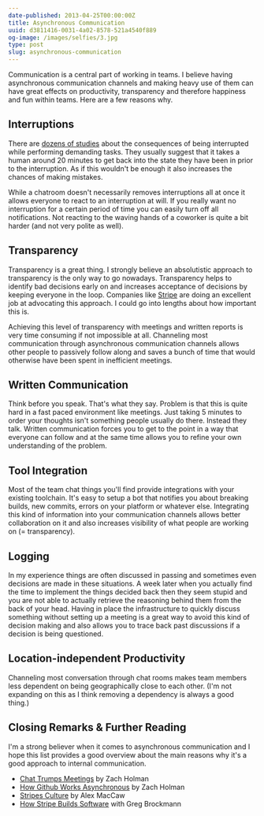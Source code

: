 ```yaml
---
date-published: 2013-04-25T00:00:00Z
title: Asynchronous Communication
uuid: d3811416-0031-4a02-8578-521a4540f889
og-image: /images/selfies/3.jpg
type: post
slug: asynchronous-communication
---
```

Communication is a central part of working in teams.
I believe having asynchronous communication channels and making heavy use of them can have
great effects on productivity, transparency and therefore happiness and fun within teams.
Here are a few reasons why.

## Interruptions

There are [dozens of studies](http://www.nytimes.com/2007/03/25/business/25multi.html)
about the consequences of being interrupted while performing demanding tasks. They usually
suggest that it takes a human around 20 minutes to get back into the state they have been in
prior to the interruption. As if this wouldn't be enough it also increases the chances of
making mistakes.

While a chatroom doesn't necessarily removes interruptions all at once it
allows everyone to react to an interruption at will. If you really want no interruption for
a certain period of time you can easily turn off all notifications.
Not reacting to the waving hands of a coworker is quite a bit harder (and not very polite as
well).

## Transparency

Transparency is a great thing. I strongly believe an absolutistic approach to transparency
is the only way to go nowadays. Transparency helps to identify bad decisions early on and
increases acceptance of decisions by keeping everyone in the loop. Companies like
[Stripe](https://stripe.com/blog/email-transparency) are doing an excellent job at
advocating this approach. I could go into lengths about how important this is.

Achieving this level of transparency with meetings and written reports is very time
consuming if not impossible at all. Channeling most communication through asynchronous
communication channels allows other people to passively follow along and saves a bunch
of time that would otherwise have been spent in inefficient meetings.

## Written Communication

Think before you speak. That's what they say. Problem is that this is quite hard in a fast
paced environment like meetings. Just taking 5 minutes to order your thoughts isn't
something people usually do there. Instead they talk. Written communication forces you to
get to the point in a way that everyone can follow and at the same time allows you to refine
your own understanding of the problem.

## Tool Integration

Most of the team chat things you'll find provide integrations with your existing toolchain.
It's easy to setup a bot that notifies you about breaking builds, new commits, errors on
your platform or whatever else. Integrating this kind of information into your communication
channels allows better collaboration on it and also increases visibility of what people are
working on (= transparency).

## Logging

In my experience things are often discussed in passing and sometimes even decisions are made
in these situations. A week later when you actually find the time to implement the things
decided back then they seem stupid and you are not able to actually retrieve the reasoning
behind them from the back of your head. Having in place the infrastructure to quickly
discuss something without setting up a meeting is a great way to avoid this kind of decision
making and also allows you to trace back past discussions if a decision is being questioned.

## Location-independent Productivity

Channeling most conversation through chat rooms makes team members less dependent on being
geographically close to each other. (I'm not expanding on this as I think removing
a dependency is always a good thing.)

## Closing Remarks & Further Reading

I'm a strong believer when it comes to asynchronous communication and I hope this list
provides a good overview about the main reasons why it's a good approach to internal
communication.

* [Chat Trumps Meetings](http://zachholman.com/posts/chat/) by Zach Holman
* [How Github Works Asynchronous](http://zachholman.com/posts/how-github-works-asynchronous/) by Zach Holman
* [Stripes Culture](http://blog.alexmaccaw.com/stripes-culture) by Alex MacCaw
* [How Stripe Builds Software](http://blog.alexmaccaw.com/stripes-culture) with Greg Brockmann
